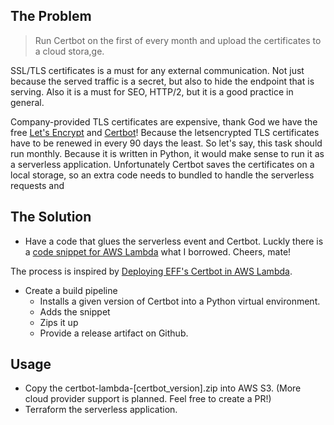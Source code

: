 ## The Problem

> Run Certbot on the first of every month and upload the certificates to a cloud stora,ge.

SSL/TLS certificates is a must for any external communication. Not just because the served traffic is a secret, but also
to hide the endpoint that is serving. Also it is a must for SEO, HTTP/2, but it is a good practice in general.

Company-provided TLS certificates are expensive, thank God we have the free [Let's Encrypt](https://letsencrypt.org)
and [Certbot](https://certbot.eff.org)!  Because the letsencrypted TLS certificates have to be renewed in every 90
days the least.  So let's say, this task should run monthly.  Because it is written in Python, it would make sense to
run it as a serverless application.  Unfortunately Certbot saves the certificates on a local storage, so an extra code
needs to bundled to handle the serverless requests and


## The Solution

- Have a code that glues the serverless event and Certbot. Luckly there is a [code snippet for AWS Lambda](https://github.com/rog2/certbot-lambda/blob/master/main.py)
what I borrowed.  Cheers, mate!

The process is inspired by [Deploying EFF's Certbot in AWS Lambda](https://arkadiyt.com/2018/01/26/deploying-effs-certbot-in-aws-lambda/).

- Create a build pipeline
  - Installs a given version of Certbot into a Python virtual environment.
  - Adds the snippet
  - Zips it up
  - Provide a release artifact on Github.

## Usage

- Copy the certbot-lambda-[certbot_version].zip into AWS S3.  (More cloud provider support is planned.  Feel free to create a PR!)
- Terraform the serverless application.

